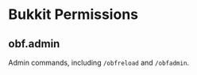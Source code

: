 Bukkit Permissions
==================

## obf.admin
Admin commands, including `/obfreload` and `/obfadmin`. 
